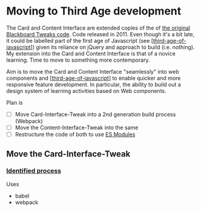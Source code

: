# Moving to Third Age development

The Card and Content Interface are extended copies of the of [the original Blackboard Tweaks code](https://tweaks.github.io/Tweaks/index.html). Code released in 2011. Even though it's a bit late, it could be labelled part of the first age of Javascript (see [[third-age-of-javascript]]) given its reliance on jQuery and approach to build (i.e. nothing). My extension into the Card and Content Interface is that of a novice learning.  Time to move to something more contemporary.

Aim is to move the Card and Content Interface "seamlessly" into web components and [[third-age-of-javascript]] to enable quicker and more responsive feature development. In particular, the ability to build out a design system of learning activities based on Web components.

Plan is

- [ ] Move Card-Interface-Tweak into a 2nd generation build process (Webpack)
- [ ] Move the Content-Interface-Tweak into the same 
- [ ] Restructure the code of both to use [ES Modules](https://hacks.mozilla.org/2018/03/es-modules-a-cartoon-deep-dive/)

## Move the Card-Interface-Tweak

### [Identified process](https://www.sitepoint.com/es6-babel-webpack/)

Uses

- babel
- webpack

[//begin]: # "Autogenerated link references for markdown compatibility"
[third-age-of-javascript]: third-age-of-javascript.md "Third age of Javascript"
[third-age-of-javascript]: third-age-of-javascript.md "Third age of Javascript"
[//end]: # "Autogenerated link references"